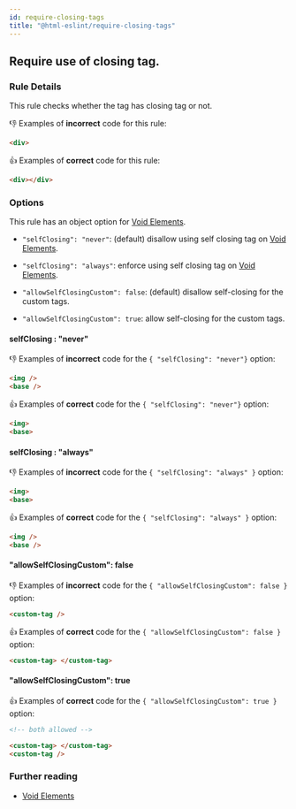```yaml
---
id: require-closing-tags
title: "@html-eslint/require-closing-tags"
---
```


## Require use of closing tag.

### Rule Details

This rule checks whether the tag has closing tag or not.

👎 Examples of **incorrect** code for this rule:

<!-- prettier-ignore-start -->

```html
<div>
```

<!-- prettier-ignore-end -->


👍 Examples of **correct** code for this rule:

<!-- prettier-ignore-start -->

```html
<div></div>
```

<!-- prettier-ignore-end -->


### Options

This rule has an  object option for [Void Elements](https://html.spec.whatwg.org/multipage/syntax.html#void-elements).

- `"selfClosing": "never"`: (default) disallow using self closing tag on [Void Elements](https://html.spec.whatwg.org/multipage/syntax.html#void-elements).

- `"selfClosing": "always"`: enforce using self closing tag on [Void Elements](https://html.spec.whatwg.org/multipage/syntax.html#void-elements).

- `"allowSelfClosingCustom": false`: (default) disallow self-closing for the custom tags.

- `"allowSelfClosingCustom": true`: allow self-closing for the custom tags.


#### selfClosing : "never"

👎 Examples of **incorrect** code for the `{ "selfClosing": "never"}` option:

<!-- prettier-ignore-start -->

```html
<img />
<base />
```

<!-- prettier-ignore-end -->

👍 Examples of **correct** code for the `{ "selfClosing": "never"}` option:

<!-- prettier-ignore-start -->

```html
<img>
<base>
```

<!-- prettier-ignore-end -->

#### selfClosing : "always"

👎 Examples of **incorrect** code for the `{ "selfClosing": "always" }` option:

<!-- prettier-ignore-start -->

```html
<img>
<base>
```

<!-- prettier-ignore-end -->

👍 Examples of **correct** code for the `{ "selfClosing": "always" }` option:

<!-- prettier-ignore-start -->

```html
<img />
<base />
```

<!-- prettier-ignore-end -->


#### "allowSelfClosingCustom": false

👎 Examples of **incorrect** code for the `{ "allowSelfClosingCustom": false }` option:

<!-- prettier-ignore-start -->

```html
<custom-tag />
```

<!-- prettier-ignore-end -->

👍 Examples of **correct** code for the `{ "allowSelfClosingCustom": false }` option:

<!-- prettier-ignore-start -->

```html
<custom-tag> </custom-tag>
```

<!-- prettier-ignore-end -->


#### "allowSelfClosingCustom": true


👍 Examples of **correct** code for the `{ "allowSelfClosingCustom": true }` option:

<!-- prettier-ignore-start -->

```html
<!-- both allowed -->

<custom-tag> </custom-tag>
<custom-tag />
```

<!-- prettier-ignore-end -->

### Further reading

- [Void Elements](https://html.spec.whatwg.org/multipage/syntax.html#void-elements)
